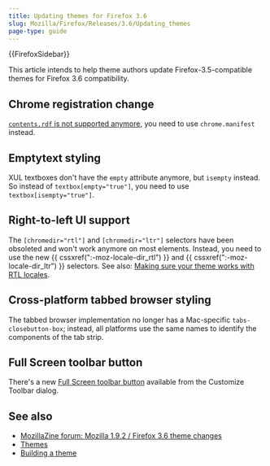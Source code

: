 ```yaml
---
title: Updating themes for Firefox 3.6
slug: Mozilla/Firefox/Releases/3.6/Updating_themes
page-type: guide
---
```


{{FirefoxSidebar}}

This article intends to help theme authors update Firefox-3.5-compatible themes for Firefox 3.6 compatibility.

## Chrome registration change

[`contents.rdf` is not supported anymore](https://www.oxymoronical.com/blog/2009/06/Farewell-contentsrdf), you need to use `chrome.manifest` instead.

## Emptytext styling

XUL textboxes don't have the `empty` attribute anymore, but `isempty` instead. So instead of `textbox[empty="true"]`, you need to use `textbox[isempty="true"]`.

## Right-to-left UI support

The `[chromedir="rtl"]` and `[chromedir="ltr"]` selectors have been obsoleted and won't work anymore on most elements. Instead, you need to use the new {{ cssxref(":-moz-locale-dir_rtl") }} and {{ cssxref(":-moz-locale-dir_ltr") }} selectors. See also: [Making sure your theme works with RTL locales](/en-US/docs/Making_Sure_Your_Theme_Works_with_RTL_Locales).

## Cross-platform tabbed browser styling

The tabbed browser implementation no longer has a Mac-specific `tabs-closebutton-box`; instead, all platforms use the same names to identify the components of the tab strip.

## Full Screen toolbar button

There's a new [Full Screen toolbar button](https://bugzil.la/206544) available from the Customize Toolbar dialog.

## See also

- [MozillaZine forum: Mozilla 1.9.2 / Firefox 3.6 theme changes](https://forums.mozillazine.org/viewtopic.php?f=18&t=975065)
- [Themes](/en-US/docs/Themes)
- [Building a theme](/en-US/docs/Building_a_Theme)
